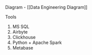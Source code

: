 
Diagram - [[Data Engineering Diagram]]

Tools
1. MS SQL
2. Airbyte
3. Clickhouse
4. Python + Apache Spark 
5. Metabase
